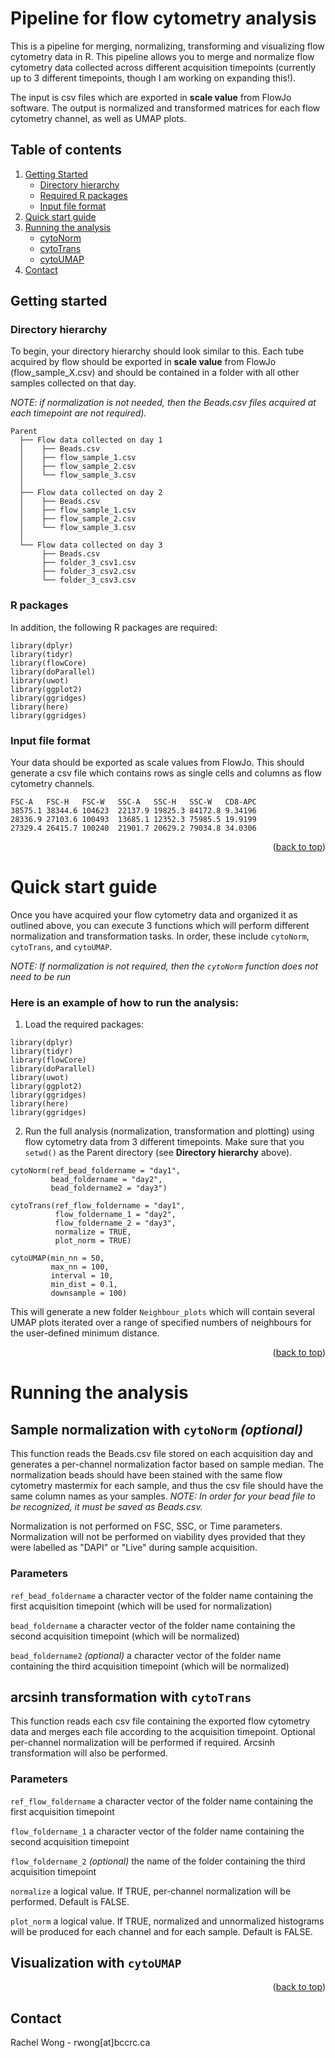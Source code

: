 # Pipeline for flow cytometry analysis

This is a pipeline for merging, normalizing, transforming and visualizing flow cytometry data in R. This pipeline allows you to merge and normalize flow cytometry data collected across different acquisition timepoints (currently up to 3 different timepoints, though I am working on expanding this!). 

The input is csv files which are exported in **scale value** from FlowJo software. The output is normalized and transformed matrices for each flow cytometry channel, as well as UMAP plots.

## Table of contents 
<ol>
    <li>
      <a href="#getting-started">Getting Started</a>
      <ul>
        <li><a href="#directory-hierarchy">Directory hierarchy</a></li>
        <li><a href="#r-packages">Required R packages</a></li>
        <li><a href="#input-file-format">Input file format</a></li>
      </ul>
    </li>
    <li><a href="#quick-start-guide">Quick start guide</a></li>
    <li>
      <a href="#running-the-analysis">Running the analysis</a>
      <ul>
        <li><a href="#sample-normalization-with-cytonorm-optional">cytoNorm</a></li>
        <li><a href="#arcsinh-transformation-with-cytotrans">cytoTrans</a></li>
        <li><a href="#Visualization-with-cytoUMAP">cytoUMAP</a></li>
      </ul>
    </li>
    <li><a href="#contact">Contact</a></li>
    </ol>

## Getting started

### Directory hierarchy

To begin, your directory hierarchy should look similar to this. Each tube acquired by flow should be exported in **scale value** from FlowJo (flow_sample_X.csv) and should be contained in a folder with all other samples collected on that day. 

*NOTE: if normalization is not needed, then the Beads.csv files acquired at each timepoint are not required).*

```
Parent 
  ├── Flow data collected on day 1
  │    ├── Beads.csv
  │    ├── flow_sample_1.csv
  │    ├── flow_sample_2.csv
  │    └── flow_sample_3.csv
  │
  ├── Flow data collected on day 2
  │    ├── Beads.csv
  │    ├── flow_sample_1.csv
  │    ├── flow_sample_2.csv
  │    └── flow_sample_3.csv
  │
  └── Flow data collected on day 3 
       ├── Beads.csv
       ├── folder_3_csv1.csv
       ├── folder_3_csv2.csv
       └── folder_3_csv3.csv
```


### R packages 

In addition, the following R packages are required: 

```
library(dplyr)
library(tidyr)
library(flowCore)
library(doParallel)
library(uwot)
library(ggplot2)
library(ggridges)
library(here)
library(ggridges)
```


### Input file format 

Your data should be exported as scale values from FlowJo. This should generate a csv file which contains rows as single cells and columns as flow cytometry channels. 

```
FSC-A	FSC-H	FSC-W	SSC-A	SSC-H	SSC-W	CD8-APC
38575.1	38344.6	104623	22137.9	19825.3	84172.8	9.34196
28336.9	27103.6	100493	13685.1	12352.3	75985.5	19.9199
27329.4	26415.7	100240	21901.7	20629.2	79034.8	34.0306
```

<p align="right">(<a href="#top">back to top</a>)</p>


# Quick start guide

Once you have acquired your flow cytometry data and organized it as outlined above, you can execute 3 functions which will perform different normalization and transformation tasks. In order, these include ```cytoNorm```, ```cytoTrans```, and ```cytoUMAP```. 

*NOTE: If normalization is not required, then the ```cytoNorm``` function does not need to be run*


### Here is an example of how to run the analysis:

1. Load the required packages:

```
library(dplyr)
library(tidyr)
library(flowCore)
library(doParallel)
library(uwot)
library(ggplot2)
library(ggridges)
library(here)
library(ggridges)
```

2. Run the full analysis (normalization, transformation and plotting) using flow cytometry data from 3 different timepoints. Make sure that you `setwd()` as the Parent directory (see **Directory hierarchy** above).

```
cytoNorm(ref_bead_foldername = "day1",
         bead_foldername = "day2",
         bead_foldername2 = "day3")

cytoTrans(ref_flow_foldername = "day1",
          flow_foldername_1 = "day2",
          flow_foldername_2 = "day3",
          normalize = TRUE, 
          plot_norm = TRUE)
          
cytoUMAP(min_nn = 50,
         max_nn = 100,
         interval = 10,
         min_dist = 0.1,
         downsample = 100)
```

This will generate a new folder ```Neighbour_plots``` which will contain several UMAP plots iterated over a range of specified numbers of neighbours for the user-defined minimum distance. 

<p align="right">(<a href="#top">back to top</a>)</p>


# Running the analysis

## Sample normalization with ```cytoNorm``` *(optional)*

This function reads the Beads.csv file stored on each acquisition day and generates a per-channel normalization factor based on sample median. The normalization beads should have been stained with the same flow cytometry mastermix for each sample, and thus the csv file should have the same column names as your samples. *NOTE: In order for your bead file to be recognized, it must be saved as Beads.csv.* 

Normalization is not performed on FSC, SSC, or Time parameters. Normalization will not be performed on viability dyes provided that they were labelled as "DAPI" or "Live" during sample acquisition.


### Parameters

`ref_bead_foldername` a character vector of the folder name containing the first acquisition timepoint (which will be used for normalization)

`bead_foldername` a character vector of the folder name containing the second acquisition timepoint (which will be normalized)

`bead_foldername2` *(optional)* a character vector of the folder name containing the third acquisition timepoint (which will be normalized) 


## arcsinh transformation with ```cytoTrans```

This function reads each csv file containing the exported flow cytometry data and merges each file according to the acquisition timepoint. Optional per-channel normalization will be performed if required. Arcsinh transformation will also be performed. 

### Parameters 

`ref_flow_foldername` a character vector of the folder name containing the first acquisition timepoint

`flow_foldername_1` a character vector of the folder name containing the second acquisition timepoint

`flow_foldername_2` *(optional)* the name of the folder containing the third acquisition timepoint

`normalize` a logical value. If TRUE, per-channel normalization will be performed. Default is FALSE. 

`plot_norm` a logical value. If TRUE, normalized and unnormalized histograms will be produced for each channel and for each sample. Default is FALSE. 

## Visualization with ```cytoUMAP```


<p align="right">(<a href="#top">back to top</a>)</p>


## Contact 

Rachel Wong - rwong[at]bccrc.ca





